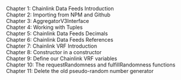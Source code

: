 Chapter 1: Chainlink Data Feeds Introduction  
Chapter 2: Importing from NPM and Github  
Chapter 3: AggregatorV3Interface  
Chapter 4: Working with Tuples  
Chapter 5: Chainlink Data Feeds Decimals  
Chapter 6: Chainlink Data Feeds References  
Chapter 7: Chainlink VRF Introduction  
Chapter 8: Constructor in a constructor  
Chapter 9: Define our Chainlink VRF variables  
Chapter 10: The requestRandomness and fulfillRandomness functions  
Chapter 11: Delete the old pseudo-random number generator  